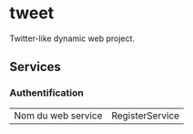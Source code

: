 # tweet
Twitter-like dynamic web project.

## Services

### Authentification

| | |
|-|-|
| Nom du web service | RegisterService |
